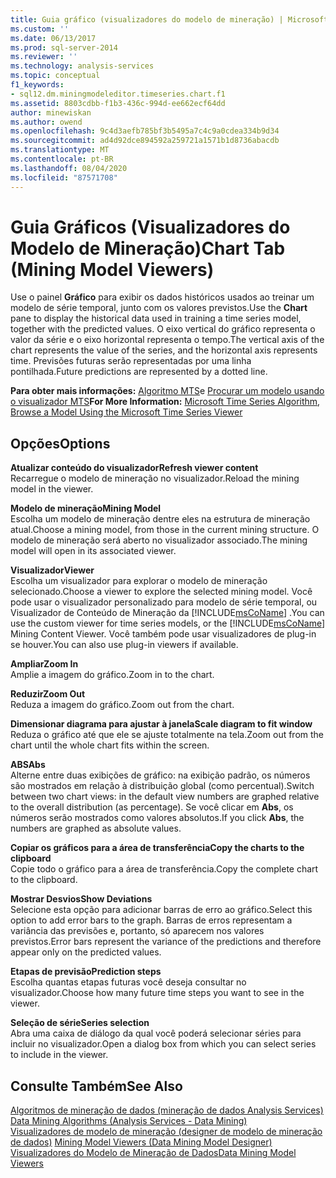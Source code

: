 ```yaml
---
title: Guia gráfico (visualizadores do modelo de mineração) | Microsoft Docs
ms.custom: ''
ms.date: 06/13/2017
ms.prod: sql-server-2014
ms.reviewer: ''
ms.technology: analysis-services
ms.topic: conceptual
f1_keywords:
- sql12.dm.miningmodeleditor.timeseries.chart.f1
ms.assetid: 8803cdbb-f1b3-436c-994d-ee662ecf64dd
author: minewiskan
ms.author: owend
ms.openlocfilehash: 9c4d3aefb785bf3b5495a7c4c9a0cdea334b9d34
ms.sourcegitcommit: ad4d92dce894592a259721a1571b1d8736abacdb
ms.translationtype: MT
ms.contentlocale: pt-BR
ms.lasthandoff: 08/04/2020
ms.locfileid: "87571708"
---
```

# <a name="chart-tab-mining-model-viewers"></a><span data-ttu-id="be8cd-102">Guia Gráficos (Visualizadores do Modelo de Mineração)</span><span class="sxs-lookup"><span data-stu-id="be8cd-102">Chart Tab (Mining Model Viewers)</span></span>
  <span data-ttu-id="be8cd-103">Use o painel **Gráfico** para exibir os dados históricos usados ao treinar um modelo de série temporal, junto com os valores previstos.</span><span class="sxs-lookup"><span data-stu-id="be8cd-103">Use the **Chart** pane to display the historical data used in training a time series model, together with the predicted values.</span></span> <span data-ttu-id="be8cd-104">O eixo vertical do gráfico representa o valor da série e o eixo horizontal representa o tempo.</span><span class="sxs-lookup"><span data-stu-id="be8cd-104">The vertical axis of the chart represents the value of the series, and the horizontal axis represents time.</span></span> <span data-ttu-id="be8cd-105">Previsões futuras serão representadas por uma linha pontilhada.</span><span class="sxs-lookup"><span data-stu-id="be8cd-105">Future predictions are represented by a dotted line.</span></span>  
  
 <span data-ttu-id="be8cd-106">**Para obter mais informações:** [Algoritmo MTS](data-mining/microsoft-time-series-algorithm.md)e [Procurar um modelo usando o visualizador MTS](data-mining/browse-a-model-using-the-microsoft-time-series-viewer.md)</span><span class="sxs-lookup"><span data-stu-id="be8cd-106">**For More Information:** [Microsoft Time Series Algorithm](data-mining/microsoft-time-series-algorithm.md), [Browse a Model Using the Microsoft Time Series Viewer](data-mining/browse-a-model-using-the-microsoft-time-series-viewer.md)</span></span>  
  
## <a name="options"></a><span data-ttu-id="be8cd-107">Opções</span><span class="sxs-lookup"><span data-stu-id="be8cd-107">Options</span></span>  
 <span data-ttu-id="be8cd-108">**Atualizar conteúdo do visualizador**</span><span class="sxs-lookup"><span data-stu-id="be8cd-108">**Refresh viewer content**</span></span>  
 <span data-ttu-id="be8cd-109">Recarregue o modelo de mineração no visualizador.</span><span class="sxs-lookup"><span data-stu-id="be8cd-109">Reload the mining model in the viewer.</span></span>  
  
 <span data-ttu-id="be8cd-110">**Modelo de mineração**</span><span class="sxs-lookup"><span data-stu-id="be8cd-110">**Mining Model**</span></span>  
 <span data-ttu-id="be8cd-111">Escolha um modelo de mineração dentre eles na estrutura de mineração atual.</span><span class="sxs-lookup"><span data-stu-id="be8cd-111">Choose a mining model, from those in the current mining structure.</span></span> <span data-ttu-id="be8cd-112">O modelo de mineração será aberto no visualizador associado.</span><span class="sxs-lookup"><span data-stu-id="be8cd-112">The mining model will open in its associated viewer.</span></span>  
  
 <span data-ttu-id="be8cd-113">**Visualizador**</span><span class="sxs-lookup"><span data-stu-id="be8cd-113">**Viewer**</span></span>  
 <span data-ttu-id="be8cd-114">Escolha um visualizador para explorar o modelo de mineração selecionado.</span><span class="sxs-lookup"><span data-stu-id="be8cd-114">Choose a viewer to explore the selected mining model.</span></span> <span data-ttu-id="be8cd-115">Você pode usar o visualizador personalizado para modelo de série temporal, ou Visualizador de Conteúdo de Mineração da [!INCLUDE[msCoName](../includes/msconame-md.md)] .</span><span class="sxs-lookup"><span data-stu-id="be8cd-115">You can use the custom viewer for time series models, or the [!INCLUDE[msCoName](../includes/msconame-md.md)] Mining Content Viewer.</span></span> <span data-ttu-id="be8cd-116">Você também pode usar visualizadores de plug-in se houver.</span><span class="sxs-lookup"><span data-stu-id="be8cd-116">You can also use plug-in viewers if available.</span></span>  
  
 <span data-ttu-id="be8cd-117">**Ampliar**</span><span class="sxs-lookup"><span data-stu-id="be8cd-117">**Zoom In**</span></span>  
 <span data-ttu-id="be8cd-118">Amplie a imagem do gráfico.</span><span class="sxs-lookup"><span data-stu-id="be8cd-118">Zoom in to the chart.</span></span>  
  
 <span data-ttu-id="be8cd-119">**Reduzir**</span><span class="sxs-lookup"><span data-stu-id="be8cd-119">**Zoom Out**</span></span>  
 <span data-ttu-id="be8cd-120">Reduza a imagem do gráfico.</span><span class="sxs-lookup"><span data-stu-id="be8cd-120">Zoom out from the chart.</span></span>  
  
 <span data-ttu-id="be8cd-121">**Dimensionar diagrama para ajustar à janela**</span><span class="sxs-lookup"><span data-stu-id="be8cd-121">**Scale diagram to fit window**</span></span>  
 <span data-ttu-id="be8cd-122">Reduza o gráfico até que ele se ajuste totalmente na tela.</span><span class="sxs-lookup"><span data-stu-id="be8cd-122">Zoom out from the chart until the whole chart fits within the screen.</span></span>  
  
 <span data-ttu-id="be8cd-123">**ABS**</span><span class="sxs-lookup"><span data-stu-id="be8cd-123">**Abs**</span></span>  
 <span data-ttu-id="be8cd-124">Alterne entre duas exibições de gráfico: na exibição padrão, os números são mostrados em relação à distribuição global (como percentual).</span><span class="sxs-lookup"><span data-stu-id="be8cd-124">Switch between two chart views: in the default view numbers are graphed relative to the overall distribution (as percentage).</span></span> <span data-ttu-id="be8cd-125">Se você clicar em **Abs**, os números serão mostrados como valores absolutos.</span><span class="sxs-lookup"><span data-stu-id="be8cd-125">If you click **Abs**, the numbers are graphed as absolute values.</span></span>  
  
 <span data-ttu-id="be8cd-126">**Copiar os gráficos para a área de transferência**</span><span class="sxs-lookup"><span data-stu-id="be8cd-126">**Copy the charts to the clipboard**</span></span>  
 <span data-ttu-id="be8cd-127">Copie todo o gráfico para a área de transferência.</span><span class="sxs-lookup"><span data-stu-id="be8cd-127">Copy the complete chart to the clipboard.</span></span>  
  
 <span data-ttu-id="be8cd-128">**Mostrar Desvios**</span><span class="sxs-lookup"><span data-stu-id="be8cd-128">**Show Deviations**</span></span>  
 <span data-ttu-id="be8cd-129">Selecione esta opção para adicionar barras de erro ao gráfico.</span><span class="sxs-lookup"><span data-stu-id="be8cd-129">Select this option to add error bars to the graph.</span></span> <span data-ttu-id="be8cd-130">Barras de erros representam a variância das previsões e, portanto, só aparecem nos valores previstos.</span><span class="sxs-lookup"><span data-stu-id="be8cd-130">Error bars represent the variance of the predictions and therefore appear only on the predicted values.</span></span>  
  
 <span data-ttu-id="be8cd-131">**Etapas de previsão**</span><span class="sxs-lookup"><span data-stu-id="be8cd-131">**Prediction steps**</span></span>  
 <span data-ttu-id="be8cd-132">Escolha quantas etapas futuras você deseja consultar no visualizador.</span><span class="sxs-lookup"><span data-stu-id="be8cd-132">Choose how many future time steps you want to see in the viewer.</span></span>  
  
 <span data-ttu-id="be8cd-133">**Seleção de série**</span><span class="sxs-lookup"><span data-stu-id="be8cd-133">**Series selection**</span></span>  
 <span data-ttu-id="be8cd-134">Abra uma caixa de diálogo da qual você poderá selecionar séries para incluir no visualizador.</span><span class="sxs-lookup"><span data-stu-id="be8cd-134">Open a dialog box from which you can select series to include in the viewer.</span></span>  
  
## <a name="see-also"></a><span data-ttu-id="be8cd-135">Consulte Também</span><span class="sxs-lookup"><span data-stu-id="be8cd-135">See Also</span></span>  
 <span data-ttu-id="be8cd-136">[Algoritmos de mineração de dados &#40;mineração de dados Analysis Services&#41;](data-mining/data-mining-algorithms-analysis-services-data-mining.md) </span><span class="sxs-lookup"><span data-stu-id="be8cd-136">[Data Mining Algorithms &#40;Analysis Services - Data Mining&#41;](data-mining/data-mining-algorithms-analysis-services-data-mining.md) </span></span>  
 <span data-ttu-id="be8cd-137">[Visualizadores de modelo de mineração &#40;designer de modelo de mineração de dados&#41;](mining-model-viewers-data-mining-model-designer.md) </span><span class="sxs-lookup"><span data-stu-id="be8cd-137">[Mining Model Viewers &#40;Data Mining Model Designer&#41;](mining-model-viewers-data-mining-model-designer.md) </span></span>  
 [<span data-ttu-id="be8cd-138">Visualizadores do Modelo de Mineração de Dados</span><span class="sxs-lookup"><span data-stu-id="be8cd-138">Data Mining Model Viewers</span></span>](data-mining/data-mining-model-viewers.md)  
  
  
